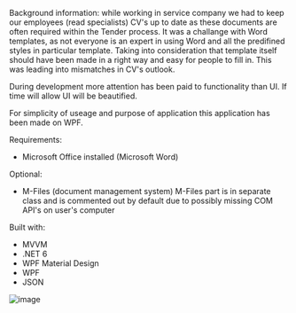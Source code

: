 Background information: while working in service company we had to keep our employees (read specialists) CV's up to date as these documents are often required within the Tender process. It was a challange with Word templates, as not everyone is an expert in using Word and all the predifined styles in particular template. Taking into consideration that template itself should have been made in a right way and easy for people to fill in. This was leading into mismatches in CV's outlook. 

During development more attention has been paid to functionality than UI. If time will allow UI will be beautified.

For simplicity of useage and purpose of application this application has been made on WPF.

Requirements:
- Microsoft Office installed (Microsoft Word)

Optional:
- M-Files (document management system)
	M-Files part is in separate class and is commented out by default due to possibly missing COM API's on user's computer

Built with:
- MVVM
- .NET 6
- WPF Material Design
- WPF
- JSON

![image](https://user-images.githubusercontent.com/72302395/171487421-ef9ce328-5c3e-4dab-8dbe-8251228ec712.png)
